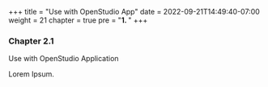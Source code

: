 +++
title = "Use with OpenStudio App"
date = 2022-09-21T14:49:40-07:00
weight = 21
chapter = true
pre = "<b>1. </b>"
+++

### Chapter 2.1

Use with OpenStudio Application

Lorem Ipsum.
